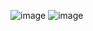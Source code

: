 ![image](https://github.com/user-attachments/assets/d5636190-6f5a-4d81-a687-a8b9a965e668)
![image](https://github.com/user-attachments/assets/18330633-ed41-4389-8106-17ba8755890c)
